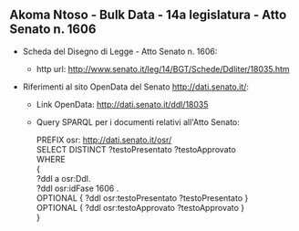 ## Akoma Ntoso - Bulk Data - 14a legislatura - Atto Senato n. 1606 ##

* Scheda del Disegno di Legge - Atto Senato n. 1606:
	* http url: http://www.senato.it/leg/14/BGT/Schede/Ddliter/18035.htm

* Riferimenti al sito OpenData del Senato http://dati.senato.it/:
	* Link OpenData: http://dati.senato.it/ddl/18035
	* Query SPARQL per i documenti relativi all'Atto Senato:

        PREFIX osr: <http://dati.senato.it/osr/>  
		SELECT DISTINCT ?testoPresentato ?testoApprovato  
		WHERE  
		{  
		    ?ddl a osr:Ddl.  
		    ?ddl osr:idFase 1606 .  
		    OPTIONAL { ?ddl osr:testoPresentato ?testoPresentato }  
		    OPTIONAL { ?ddl osr:testoApprovato ?testoApprovato }  
		}
		